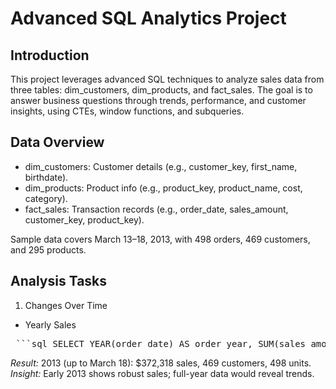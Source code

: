 # Advanced SQL Analytics Project

## Introduction
This project leverages advanced SQL techniques to analyze sales data from three tables: dim_customers, dim_products, and fact_sales. 
The goal is to answer business questions through trends, performance, and customer insights, using CTEs, window functions, and subqueries.

## Data Overview
- dim_customers: Customer details (e.g., customer_key, first_name, birthdate).
- dim_products: Product info (e.g., product_key, product_name, cost, category).
- fact_sales: Transaction records (e.g., order_date, sales_amount, customer_key, product_key).

Sample data covers March 13–18, 2013, with 498 orders, 469 customers, and 295 products.

## Analysis Tasks
1. Changes Over Time
- Yearly Sales
<pre> ```sql SELECT YEAR(order_date) AS order_year, SUM(sales_amount) AS total_sales, COUNT(DISTINCT customer_key) AS total_customers, SUM(quantity) AS total_quantity FROM fact_sales GROUP BY YEAR(order_date) ORDER BY total_sales DESC; ``` </pre>
  
*Result:* 2013 (up to March 18): $372,318 sales, 469 customers, 498 units.
*Insight:* Early 2013 shows robust sales; full-year data would reveal trends.
